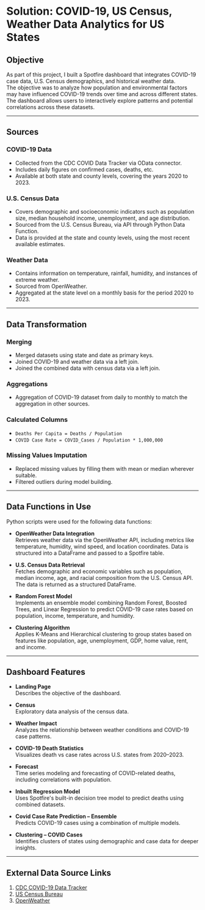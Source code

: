 # **Solution**: COVID-19, US Census, Weather Data Analytics for US States

## **Objective**

As part of this project, I built a Spotfire dashboard that integrates COVID-19 case data, U.S. Census demographics, and historical weather data.  
The objective was to analyze how population and environmental factors may have influenced COVID-19 trends over time and across different states.  
The dashboard allows users to interactively explore patterns and potential correlations across these datasets.

---

## **Sources**

### **COVID-19 Data**
- Collected from the CDC COVID Data Tracker via OData connector.
- Includes daily figures on confirmed cases, deaths, etc.
- Available at both state and county levels, covering the years 2020 to 2023.

### **U.S. Census Data**
- Covers demographic and socioeconomic indicators such as population size, median household income, unemployment, and age distribution.
- Sourced from the U.S. Census Bureau, via API through Python Data Function.
- Data is provided at the state and county levels, using the most recent available estimates.

### **Weather Data**
- Contains information on temperature, rainfall, humidity, and instances of extreme weather.
- Sourced from OpenWeather.
- Aggregated at the state level on a monthly basis for the period 2020 to 2023.

---

## **Data Transformation**

### **Merging**
- Merged datasets using state and date as primary keys.
- Joined COVID-19 and weather data via a left join.
- Joined the combined data with census data via a left join.

### **Aggregations**
- Aggregation of COVID-19 dataset from daily to monthly to match the aggregation in other sources.

### **Calculated Columns**
- `Deaths Per Capita = Deaths / Population`
- `COVID Case Rate = COVID_Cases / Population * 1,000,000`

### **Missing Values Imputation**
- Replaced missing values by filling them with mean or median wherever suitable.
- Filtered outliers during model building.

---

## **Data Functions in Use**

Python scripts were used for the following data functions:

- **OpenWeather Data Integration**  
  Retrieves weather data via the OpenWeather API, including metrics like temperature, humidity, wind speed, and location coordinates. Data is structured into a DataFrame and passed to a Spotfire table.

- **U.S. Census Data Retrieval**  
  Fetches demographic and economic variables such as population, median income, age, and racial composition from the U.S. Census API. The data is returned as a structured DataFrame.

- **Random Forest Model**  
  Implements an ensemble model combining Random Forest, Boosted Trees, and Linear Regression to predict COVID-19 case rates based on population, income, temperature, and humidity.

- **Clustering Algorithm**  
  Applies K-Means and Hierarchical clustering to group states based on features like population, age, unemployment, GDP, home value, rent, and income.

---

## **Dashboard Features**

- **Landing Page**  
  Describes the objective of the dashboard.

- **Census**  
  Exploratory data analysis of the census data.

- **Weather Impact**  
  Analyzes the relationship between weather conditions and COVID-19 case patterns.

- **COVID-19 Death Statistics**  
  Visualizes death vs case rates across U.S. states from 2020–2023.

- **Forecast**  
  Time series modeling and forecasting of COVID-related deaths, including correlations with population.

- **Inbuilt Regression Model**  
  Uses Spotfire's built-in decision tree model to predict deaths using combined datasets.

- **Covid Case Rate Prediction – Ensemble**  
  Predicts COVID-19 cases using a combination of multiple models.

- **Clustering – COVID Cases**  
  Identifies clusters of states using demographic and case data for deeper insights.

---

## **External Data Source Links**

1. [CDC COVID-19 Data Tracker](https://covid.cdc.gov/)
2. [US Census Bureau](https://www.census.gov/)
3. [OpenWeather](https://openweathermap.org/)
